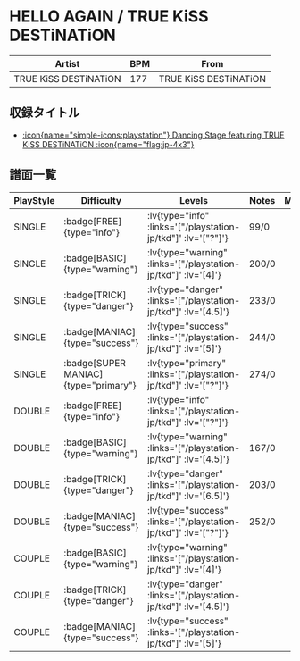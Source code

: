 # HELLO AGAIN / TRUE KiSS DESTiNATiON

|Artist|BPM|From|
|------|---|----|
|TRUE KiSS DESTiNATiON|177|TRUE KiSS DESTiNATiON|

## 収録タイトル

- [ :icon{name="simple-icons:playstation"} Dancing Stage featuring TRUE KiSS DESTiNATiON :icon{name="flag:jp-4x3"} ](/playstation-jp/tkd)

## 譜面一覧

|PlayStyle|Difficulty|Levels|Notes|Movie|
|---------|----------|------|-----|-----|
|SINGLE| :badge[FREE]{type="info"} | :lv{type="info" :links='["/playstation-jp/tkd"]' :lv='["?"]'} |99/0||
|SINGLE| :badge[BASIC]{type="warning"} | :lv{type="warning" :links='["/playstation-jp/tkd"]' :lv='[4]'} |200/0||
|SINGLE| :badge[TRICK]{type="danger"} | :lv{type="danger" :links='["/playstation-jp/tkd"]' :lv='[4.5]'} |233/0||
|SINGLE| :badge[MANIAC]{type="success"} | :lv{type="success" :links='["/playstation-jp/tkd"]' :lv='[5]'} |244/0||
|SINGLE| :badge[SUPER MANIAC]{type="primary"} | :lv{type="primary" :links='["/playstation-jp/tkd"]' :lv='["?"]'} |274/0||
|DOUBLE| :badge[FREE]{type="info"} | :lv{type="info" :links='["/playstation-jp/tkd"]' :lv='["?"]'} |||
|DOUBLE| :badge[BASIC]{type="warning"} | :lv{type="warning" :links='["/playstation-jp/tkd"]' :lv='[4.5]'} |167/0||
|DOUBLE| :badge[TRICK]{type="danger"} | :lv{type="danger" :links='["/playstation-jp/tkd"]' :lv='[6.5]'} |203/0||
|DOUBLE| :badge[MANIAC]{type="success"} | :lv{type="success" :links='["/playstation-jp/tkd"]' :lv='["?"]'} |252/0||
|COUPLE| :badge[BASIC]{type="warning"} | :lv{type="warning" :links='["/playstation-jp/tkd"]' :lv='[4]'} |||
|COUPLE| :badge[TRICK]{type="danger"} | :lv{type="danger" :links='["/playstation-jp/tkd"]' :lv='[4.5]'} |||
|COUPLE| :badge[MANIAC]{type="success"} | :lv{type="success" :links='["/playstation-jp/tkd"]' :lv='[5]'} |||
